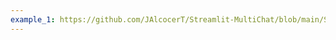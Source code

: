 ```yaml
---
example_1: https://github.com/JAlcocerT/Streamlit-MultiChat/blob/main/Streamlit_Pages/Auth_functions.py
---
```


